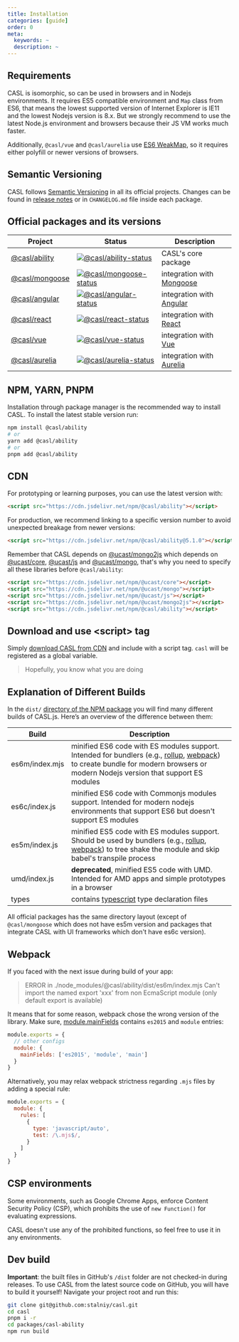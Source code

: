 ```yaml
---
title: Installation
categories: [guide]
order: 0
meta:
  keywords: ~
  description: ~
---
```


## Requirements

CASL is isomorphic, so can be used in browsers and in Nodejs environments. It requires ES5 compatible environment and  `Map` class from ES6, that means the lowest supported version of Internet Explorer is IE11 and the lowest Nodejs version is 8.x. But we strongly recommend to use the latest Node.js environment and browsers because their JS VM works much faster.

Additionally, `@casl/vue` and `@casl/aurelia` use [ES6 WeakMap](https://developer.mozilla.org/en-US/docs/Web/JavaScript/Reference/Global_Objects/WeakMap), so it requires either polyfill or newer versions of browsers.

## Semantic Versioning

CASL follows [Semantic Versioning](https://semver.org/) in all its official projects. Changes can be found in [release notes](https://github.com/stalniy/casl/releases) or in `CHANGELOG.md` file inside each package.

## Official packages and its versions

| Project           | Status                               | Description |
|-------------------|--------------------------------------|-------------|
| [@casl/ability]   | [![@casl/ability-status]][@casl/ability-package]   | CASL's core package |
| [@casl/mongoose]  | [![@casl/mongoose-status]][@casl/mongoose-package] | integration with  [Mongoose][mongoose] |
| [@casl/angular]   | [![@casl/angular-status]][@casl/angular-package]   | integration with  [Angular][angular] |
| [@casl/react]     | [![@casl/react-status]][@casl/react-package]       | integration with  [React][react] |
| [@casl/vue]       | [![@casl/vue-status]][@casl/vue-package]           | integration with  [Vue][vue] |
| [@casl/aurelia]   | [![@casl/aurelia-status]][@casl/aurelia-package]   | integration with  [Aurelia][aurelia] |

[@casl/ability]: ../intro
[@casl/mongoose]: ../../package/casl-mongoose
[@casl/angular]: ../../package/casl-angular
[@casl/react]: ../../package/casl-react
[@casl/vue]: ../../package/casl-vue
[@casl/aurelia]: ../../package/casl-aurelia

[@casl/ability-status]: https://img.shields.io/npm/v/@casl/ability.svg
[@casl/mongoose-status]: https://img.shields.io/npm/v/@casl/mongoose.svg
[@casl/angular-status]: https://img.shields.io/npm/v/@casl/angular.svg
[@casl/react-status]: https://img.shields.io/npm/v/@casl/react.svg
[@casl/vue-status]: https://img.shields.io/npm/v/@casl/vue.svg
[@casl/aurelia-status]: https://img.shields.io/npm/v/@casl/aurelia.svg

[@casl/ability-package]: https://www.npmjs.com/package/@casl/ability
[@casl/mongoose-package]: https://www.npmjs.com/package/@casl/mongoose
[@casl/angular-package]: https://www.npmjs.com/package/@casl/angular
[@casl/react-package]: https://www.npmjs.com/package/@casl/react
[@casl/vue-package]: https://www.npmjs.com/package/@casl/vue
[@casl/aurelia-package]: https://www.npmjs.com/package/@casl/aurelia

[mongoose]: http://mongoosejs.com/
[vue]: https://vuejs.org
[angular]: https://angular.io/
[react]: https://reactjs.org/
[aurelia]: http://aurelia.io

## NPM, YARN, PNPM

Installation through package manager is the recommended way to install CASL. To install the latest stable version run:

```sh
npm install @casl/ability
# or
yarn add @casl/ability
# or
pnpm add @casl/ability
```

## CDN

For prototyping or learning purposes, you can use the latest version with:

```html
<script src="https://cdn.jsdelivr.net/npm/@casl/ability"></script>
```

For production, we recommend linking to a specific version number to avoid unexpected breakage from newer versions:

```html
<script src="https://cdn.jsdelivr.net/npm/@casl/ability@5.1.0"></script>
```

Remember that CASL depends on [@ucast/mongo2js] which depends on [@ucast/core], [@ucast/js] and [@ucast/mongo], that's why you need to specify all these libraries before `@casl/ability`:

```html
<script src="https://cdn.jsdelivr.net/npm/@ucast/core"></script>
<script src="https://cdn.jsdelivr.net/npm/@ucast/mongo"></script>
<script src="https://cdn.jsdelivr.net/npm/@ucast/js"></script>
<script src="https://cdn.jsdelivr.net/npm/@ucast/mongo2js"></script>
<script src="https://cdn.jsdelivr.net/npm/@casl/ability"></script>
```

[@ucast/core]: https://www.npmjs.com/package/@ucast/core
[@ucast/js]: https://www.npmjs.com/package/@ucast/js
[@ucast/mongo]: https://www.npmjs.com/package/@ucast/mongo
[@ucast/mongo2js]: https://www.npmjs.com/package/@ucast/mongo

## Download and use &lt;script&gt; tag

Simply [download CASL from CDN](https://cdn.jsdelivr.net/npm/@casl/ability) and include with a script tag. `casl` will be registered as a global variable.

> Hopefully, you know what you are doing

## Explanation of Different Builds

In the `dist/` [directory of the NPM package](https://cdn.jsdelivr.net/npm/@casl/ability/dist/) you will find many different builds of CASL.js. Here’s an overview of the difference between them:

| Build           | Description                          |
|-----------------|--------------------------------------|
| es6m/index.mjs    | minified ES6 code with ES modules support. Intended for bundlers (e.g., [rollup], [webpack]) to create bundle for modern browsers or modern Nodejs version that support ES modules |
| es6c/index.js    | minified ES6 code with Commonjs modules support. Intended for modern nodejs environments that support ES6 but doesn't support ES modules |
| es5m/index.js   | minified ES5 code with ES modules support. Should be used by bundlers (e.g., [rollup], [webpack]) to tree shake the module and skip babel's transpile process |
| umd/index.js    | **deprecated**, minified ES5 code with UMD. Intended for AMD apps and simple prototypes in a browser |
| types           | contains [typescript] type declaration files |

[rollup]: https://rollupjs.org/guide/en/
[webpack]: https://webpack.js.org/
[typescript]: http://www.typescriptlang.org/

All official packages has the same directory layout (except of `@casl/mongoose` which does not have es5m version and packages that integrate CASL with UI frameworks which don't have es6c version).

## Webpack

If you faced with the next issue during build of your app:

> ERROR in ./node_modules/@casl/ability/dist/es6m/index.mjs
> Can't import the named export 'xxx' from non EcmaScript module (only default export is available)

It means that for some reason, webpack chose the wrong version of the library. Make sure, [module.mainFields](https://webpack.js.org/configuration/resolve/#resolvemainfields) contains `es2015` and `module` entries:

```js
module.exports = {
  // other configs
  module: {
    mainFields: ['es2015', 'module', 'main']
  }
}
```

Alternatively, you may relax webpack strictness regarding `.mjs` files by adding a special rule:

```js
module.exports = {
  module: {
    rules: [
      {
        type: 'javascript/auto',
        test: /\.mjs$/,
      }
    ]
  }
}
```

## CSP environments

Some environments, such as Google Chrome Apps, enforce Content Security Policy (CSP), which prohibits the use of `new Function()` for evaluating expressions.

CASL doesn't use any of the prohibited functions, so feel free to use it in any environments.

## Dev build

**Important**: the built files in GitHub's `/dist` folder are not checked-in during releases. To use CASL from the latest source code on GitHub, you will have to build it yourself! Navigate your project root and run this:

```sh
git clone git@github.com:stalniy/casl.git
cd casl
pnpm i -r
cd packages/casl-ability
npm run build
```
